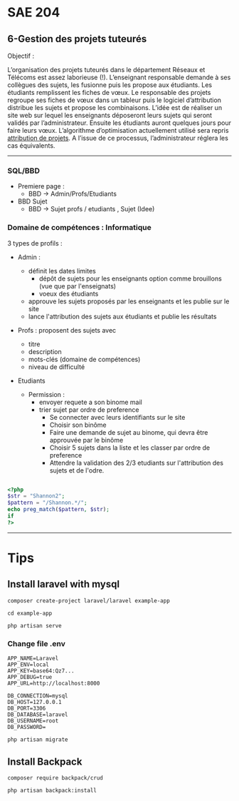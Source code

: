 # SAE 204

## 6-Gestion des projets tuteurés

Objectif :

L’organisation des projets tuteurés dans le département Réseaux et Télécoms est assez laborieuse (!).
L’enseignant responsable demande à ses collègues des sujets, les fusionne puis les propose aux étudiants.
Les étudiants remplissent les fiches de vœux. Le responsable des projets regroupe ses fiches de vœux dans
un tableur puis le logiciel d’attribution distribue les sujets et propose les combinaisons.
L’idée est de réaliser un site web sur lequel les enseignants déposeront leurs sujets qui seront validés par
l’administrateur. Ensuite les étudiants auront quelques jours pour faire leurs vœux. L’algorithme
d’optimisation actuellement utilisé sera repris [attribution de projets](https://jb.vioix.fr/attribution-de-projets/). A l’issue de ce
processus, l’administrateur réglera les cas équivalents.

---

### SQL/BBD

- Premiere page :
    - BBD -> Admin/Profs/Etudiants
- BBD Sujet
    - BBD -> Sujet profs / etudiants , Sujet (Idee)      


### Domaine de compétences : Informatique


3 types de profils :

- Admin :
    - définit les dates limites
       - dépôt de sujets pour les enseignants option comme brouillons (vue que par l'enseignats)  
       - voeux des étudiants
    - approuve les sujets proposés par les enseignants et les publie sur le site
    - lance l'attribution des sujets aux étudiants et publie les résultats

- Profs : proposent des sujets avec
   - titre
   - description
   - mots-clés (domaine de compétences)
   - niveau de difficulté

- Etudiants
  - Permission :
    - envoyer requete a son binome mail
    - trier sujet par ordre de preference
        - Se connecter avec leurs identifiants sur le site
        - Choisir son binôme
        - Faire une demande de sujet au binome, qui devra être approuvée par le binôme
        - Choisir 5 sujets dans la liste et les classer par ordre de preference
        - Attendre la validation des 2/3 etudiants sur l'attribution des sujets et de l'odre.

```php

<?php
$str = "Shannon2";
$pattern = "/Shannon.*/"; 
echo preg_match($pattern, $str);
if 
?>

```
---

# Tips 

## Install laravel with mysql
```
composer create-project laravel/laravel example-app
```

```
cd example-app
 
php artisan serve
```
### Change file .env

```
APP_NAME=Laravel
APP_ENV=local
APP_KEY=base64:Qz7...
APP_DEBUG=true
APP_URL=http://localhost:8000

DB_CONNECTION=mysql
DB_HOST=127.0.0.1
DB_PORT=3306
DB_DATABASE=laravel
DB_USERNAME=root
DB_PASSWORD=
```

```
php artisan migrate
```

## Install Backpack

```
composer require backpack/crud
```

```
php artisan backpack:install
```
